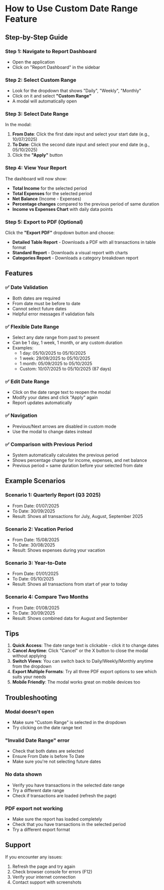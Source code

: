 # How to Use Custom Date Range Feature

## Step-by-Step Guide

### Step 1: Navigate to Report Dashboard
- Open the application
- Click on "Report Dashboard" in the sidebar

### Step 2: Select Custom Range
- Look for the dropdown that shows "Daily", "Weekly", "Monthly"
- Click on it and select **"Custom Range"**
- A modal will automatically open

### Step 3: Select Date Range
In the modal:
1. **From Date**: Click the first date input and select your start date (e.g., 10/07/2025)
2. **To Date**: Click the second date input and select your end date (e.g., 05/10/2025)
3. Click the **"Apply"** button

### Step 4: View Your Report
The dashboard will now show:
- **Total Income** for the selected period
- **Total Expenses** for the selected period
- **Net Balance** (Income - Expenses)
- **Percentage changes** compared to the previous period of same duration
- **Income vs Expenses Chart** with daily data points

### Step 5: Export to PDF (Optional)
Click the **"Export PDF"** dropdown button and choose:
- **Detailed Table Report** - Downloads a PDF with all transactions in table format
- **Standard Report** - Downloads a visual report with charts
- **Categories Report** - Downloads a category breakdown report

## Features

### ✅ Date Validation
- Both dates are required
- From date must be before to date
- Cannot select future dates
- Helpful error messages if validation fails

### ✅ Flexible Date Range
- Select any date range from past to present
- Can be 1 day, 1 week, 1 month, or any custom duration
- Examples:
  - 1 day: 05/10/2025 to 05/10/2025
  - 1 week: 29/09/2025 to 05/10/2025
  - 1 month: 05/09/2025 to 05/10/2025
  - Custom: 10/07/2025 to 05/10/2025 (87 days)

### ✅ Edit Date Range
- Click on the date range text to reopen the modal
- Modify your dates and click "Apply" again
- Report updates automatically

### ✅ Navigation
- Previous/Next arrows are disabled in custom mode
- Use the modal to change dates instead

### ✅ Comparison with Previous Period
- System automatically calculates the previous period
- Shows percentage change for income, expenses, and net balance
- Previous period = same duration before your selected from date

## Example Scenarios

### Scenario 1: Quarterly Report (Q3 2025)
- From Date: 01/07/2025
- To Date: 30/09/2025
- Result: Shows all transactions for July, August, September 2025

### Scenario 2: Vacation Period
- From Date: 15/08/2025
- To Date: 30/08/2025
- Result: Shows expenses during your vacation

### Scenario 3: Year-to-Date
- From Date: 01/01/2025
- To Date: 05/10/2025
- Result: Shows all transactions from start of year to today

### Scenario 4: Compare Two Months
- From Date: 01/08/2025
- To Date: 30/09/2025
- Result: Shows combined data for August and September

## Tips

1. **Quick Access**: The date range text is clickable - click it to change dates
2. **Cancel Anytime**: Click "Cancel" or the X button to close the modal without applying
3. **Switch Views**: You can switch back to Daily/Weekly/Monthly anytime from the dropdown
4. **Export Multiple Formats**: Try all three PDF export options to see which suits your needs
5. **Mobile Friendly**: The modal works great on mobile devices too

## Troubleshooting

### Modal doesn't open
- Make sure "Custom Range" is selected in the dropdown
- Try clicking on the date range text

### "Invalid Date Range" error
- Check that both dates are selected
- Ensure From Date is before To Date
- Make sure you're not selecting future dates

### No data shown
- Verify you have transactions in the selected date range
- Try a different date range
- Check if transactions are loaded (refresh the page)

### PDF export not working
- Make sure the report has loaded completely
- Check that you have transactions in the selected period
- Try a different export format

## Support

If you encounter any issues:
1. Refresh the page and try again
2. Check browser console for errors (F12)
3. Verify your internet connection
4. Contact support with screenshots
